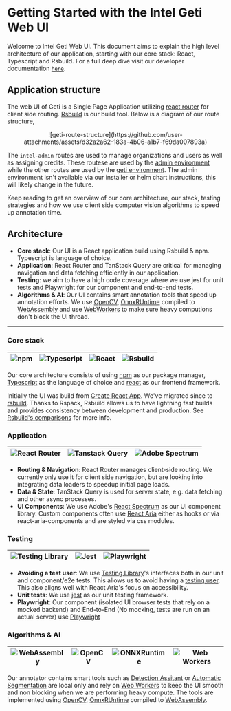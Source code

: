 # Getting Started with the Intel Geti Web UI

Welcome to Intel Geti Web UI. This document aims to explain the high level architecture of our application, starting with our core stack: React, Typescript and Rsbuild.
For a full deep dive visit our developer documentation [`here`](https://docs.geti.intel.com/developer-guide/interactive-ai/frontend/).

## Application structure

The web UI of Geti is a Single Page Application utilizing [react router](https://reactrouter.com/) for client side routing. [Rsbuild](https://rsbuild.dev) is our build tool.
Below is a diagram of our route structure,

<center>
![geti-route-structure](https://github.com/user-attachments/assets/d32a2a62-183a-4b06-a1b7-f69da007893a)
</center>

The `intel-admin` routes are used to manage organizations and users as well as assigning credits. These routese are used by the [admin environment](https://github.com/open-edge-platform/geti/blob/7e46430b7afeca6288f7e751d49adacac61fd7f3/web_ui/rsbuild.config.ts#L66-L77) while the other routes are used by the [geti environment](https://github.com/open-edge-platform/geti/blob/7e46430b7afeca6288f7e751d49adacac61fd7f3/web_ui/rsbuild.config.ts#L53-L65).
The admin environment isn't available via our installer or helm chart instructions, this will likely change in the future.

Keep reading to get an overview of our core architecture, our stack, testing strategies and how we use client side computer vision algorithms to speed up annotation time.

## Architecture 

- **Core stack**: Our UI is a React application build using Rsbuild & npm. Typescript is language of choice.
- **Application**: React Router and TanStack Query are critical for managing navigation and data fetching efficiently in our application.
- **Testing**: we aim to have a high code coverage where we use jest for unit tests and Playwright for our component and end-to-end tests.
- **Algorithms & AI**: Our UI contains smart annotation tools that speed up annotation efforts. We use [OpenCV](https://opencv.org/), [OnnxRUntime](https://onnxruntime.ai) compiled to [WebAssembly](https://webassembly.org/) and use [WebWorkers](https://developer.mozilla.org/en-US/docs/Web/API/Web_Workers_API/Using_web_workers) to make sure heavy computions don't block the UI thread.

---

### Core stack

| ![npm](./npm.png) | ![Typescript](./typescript.png) | ![React](./react.png) | ![Rsbuild](./rsbuild.png) |
|-------------------|---------------------------------|-----------------------|---------------------------|

Our core architecture consists of using [npm](https://www.npmjs.com/) as our package manager, [Typescript](https://www.typescriptlang.org/) as the language of choice and [react](react.dev) as our frontend framework.

Initially the UI was build from [Create React App](https://github.com/facebook/create-react-app). We've migrated since to [rsbuild](https://rsbuild.dev/). 
Thanks to Rspack, Rsbuild allows us to have lightning fast builds and provides consistency between development and production. See [Rsbuild's comparisons](https://rsbuild.dev/guide/start/#-comparisons) for more info.

### Application

| ![React Router](./react-router.png) | ![Tanstack Query](./tanstack-query.png) | ![Adobe Spectrum](./adobe-spectrum.png) |
|-------------------------------------|-----------------------------------------|-----------------------------------------|

- **Routing & Navigation**: React Router manages client-side routing. We currently only use it for client side navigation, but are looking into integrating data loaders to speedup initial page loads.
- **Data & State**: TanStack Query is used for server state, e.g. data fetching and other async processes. 
- **UI Components**: We use Adobe's [React Spectrum](https://react-spectrum.adobe.com/) as our UI component library. Custom components often use [React Aria](https://react-spectrum.adobe.com/react-aria/index.html) either as hooks or via react-aria-components and are styled via css modules.

### Testing

| ![Testing Library](./testing-library.png) | ![Jest](./jest.png) | ![Playwright](./playwright.png) |
|-------------------------------------------|---------------------|---------------------------------|


- **Avoiding a test user**: We use [Testing Library](https://testing-library.com/)'s interfaces both in our unit and component/e2e tests. This allows us to avoid having a [testing user](https://kentcdodds.com/blog/avoid-the-test-user). This also aligns well with React Aria's focus on accessibility.
- **Unit tests**: We use [jest](https://jestjs.io/) as our unit testing framework.
- **Playwright**: Our component (isolated UI browser tests that rely on a mocked backend) and End-to-End (No mocking, tests are run on an actual server) use [Playwright](https://playwright.dev/)

### Algorithms & AI

| ![WebAssembly](./web-assembly.png) | ![OpenCV](./open-cv.png) | ![ONNXRuntime](./onnx-runtime.png) | ![Web Workers](./web-workers.png) |
|------------------------------------|--------------------------|------------------------------------|------------------------------------|

Our annotator contains smart tools such as [Detection Assitant](https://docs.geti.intel.com/docs/user-guide/geti-fundamentals/annotations/annotation-tools#detection-assistant-tool) or [Automatic Segmentation](https://docs.geti.intel.com/docs/user-guide/geti-fundamentals/annotations/annotation-tools#automatic-segmentation-tool) are local only and rely on [Web Workers](https://developer.mozilla.org/en-US/docs/Web/API/Web_Workers_API/Using_web_workers) to keep the UI smooth and non blocking when we are performing heavy compute.
The tools are implemented using [OpenCV](https://opencv.org/), [OnnxRUntime](https://onnxruntime.ai) compiled to [WebAssembly](https://webassembly.org/).

